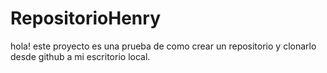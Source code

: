 # RepositorioHenry

hola! este proyecto es una prueba de como crear un repositorio y clonarlo desde github a mi escritorio local. 
